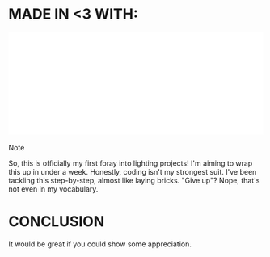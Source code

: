 # MADE IN <3 WITH:
![UPCOMING](logo_large_monochrome_dark.png)

> [!NOTE]
> So, this is officially my first foray into lighting projects! I'm aiming to wrap this up in under a week. Honestly, coding isn't my strongest suit. I've been tackling this step-by-step, almost like laying bricks. "Give up"? Nope, that's not even in my vocabulary.

# CONCLUSION
It would be great if you could show some appreciation. 
